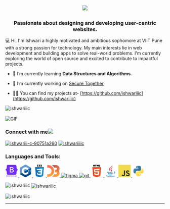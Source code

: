 
<h1 align="center">
    <img src="https://readme-typing-svg.herokuapp.com/?font=Righteous&size=35&center=true&vCenter=true&width=500&height=70&duration=3500&lines=Hi,+I'm+Ishwari!;" />
</h1>

</h1>
</h1>
<h3 align="center">Passionate about designing and developing user-centric websites.</h3>

💻
Hi, I'm Ishwari a highly motivated and ambitious sophomore at VIIT Pune with a strong passion for technology. My main interests lie in web development and building apps to solve real-world problems. I'm currently exploring the world of open source and excited to contribute to impactful projects.

- 🌱 I’m currently learning **Data Structures and Algorithms.**

- 🔭 I’m currently working on [Secure Together](https://securetogether.vercel.app/)

- 👨‍💻 You can find my projects at- [https://github.com/ishwariiic](https://github.com/ishwariiic)
  
<p align="left"> <img src="https://komarev.com/ghpvc/?username=ishwariiic&label=Profile%20views&color=0e75b6&style=flat" alt="ishwariiic" /> </p>
<img align="center" alt="GIF" src="https://raw.githubusercontent.com/rahul-jha98/rahul-jha98/main/techstack.gif" width="360px"/>
<h3 align="left">Connect with me<img src="https://media.giphy.com/media/hvRJCLFzcasrR4ia7z/giphy.gif" width="25px"/> </h3>
<p align="left">
  <a href="https://linkedin.com/in/ishwariii-c-90751a260" target="blank"><img align="center" src="https://raw.githubusercontent.com/rahuldkjain/github-profile-readme-generator/master/src/images/icons/Social/linked-in-alt.svg" alt="ishwariii-c-90751a260" height="30" width="40" /></a>
<a href="https://www.leetcode.com/ishwariiiic" target="blank"><img align="center" src="https://raw.githubusercontent.com/rahuldkjain/github-profile-readme-generator/master/src/images/icons/Social/leet-code.svg" alt="ishwariiiic" height="30" width="40" /></a>
</p>

<h3 align="left">Languages and Tools:</h3>
<p align="left"> <a href="https://getbootstrap.com" target="_blank" rel="noreferrer"> <img src="https://raw.githubusercontent.com/devicons/devicon/master/icons/bootstrap/bootstrap-plain-wordmark.svg" alt="bootstrap" width="40" height="40"/> </a> <a href="https://www.w3schools.com/cpp/" target="_blank" rel="noreferrer"> <img src="https://raw.githubusercontent.com/devicons/devicon/master/icons/cplusplus/cplusplus-original.svg" alt="cplusplus" width="40" height="40"/> </a> <a href="https://www.w3schools.com/css/" target="_blank" rel="noreferrer"> <img src="https://raw.githubusercontent.com/devicons/devicon/master/icons/css3/css3-original-wordmark.svg" alt="css3" width="40" height="40"/> </a> <a href="https://d3js.org/" target="_blank" rel="noreferrer"> <img src="https://raw.githubusercontent.com/devicons/devicon/master/icons/d3js/d3js-original.svg" alt="d3js" width="40" height="40"/> </a> <a href="https://www.figma.com/" target="_blank" rel="noreferrer"> <img src="https://www.vectorlogo.zone/logos/figma/figma-icon.svg" alt="figma" width="40" height="40"/> </a> <a href="https://git-scm.com/" target="_blank" rel="noreferrer"> <img src="https://www.vectorlogo.zone/logos/git-scm/git-scm-icon.svg" alt="git" width="40" height="40"/> </a> <a href="https://www.w3.org/html/" target="_blank" rel="noreferrer"> <img src="https://raw.githubusercontent.com/devicons/devicon/master/icons/html5/html5-original-wordmark.svg" alt="html5" width="40" height="40"/> </a> <a href="https://www.java.com" target="_blank" rel="noreferrer"> <img src="https://raw.githubusercontent.com/devicons/devicon/master/icons/java/java-original.svg" alt="java" width="40" height="40"/> </a> <a href="https://developer.mozilla.org/en-US/docs/Web/JavaScript" target="_blank" rel="noreferrer"> <img src="https://raw.githubusercontent.com/devicons/devicon/master/icons/javascript/javascript-original.svg" alt="javascript" width="40" height="40"/> </a> <a href="https://www.python.org" target="_blank" rel="noreferrer"> <img src="https://raw.githubusercontent.com/devicons/devicon/master/icons/python/python-original.svg" alt="python" width="40" height="40"/> </a> </p>

<p><img align="left" src="https://github-readme-stats.vercel.app/api/top-langs?username=ishwariiic&show_icons=true&locale=en&layout=compact" alt="ishwariiic" /></p>

<p>&nbsp;<img align="center" src="https://github-readme-stats.vercel.app/api?username=ishwariiic&show_icons=true&locale=en" alt="ishwariiic" /></p>

<p><img align="center" src="https://github-readme-streak-stats.herokuapp.com/?user=ishwariiic&" alt="ishwariiic" /></p>
<hr>

